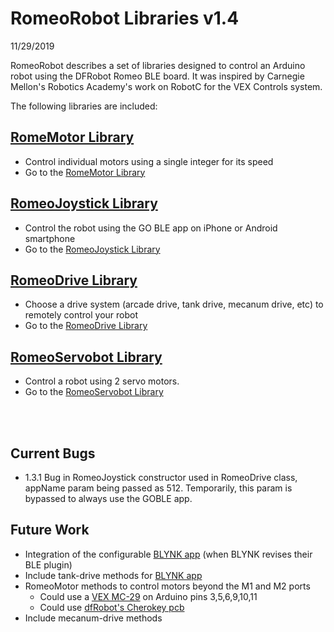 # RomeoRobot Libraries v1.4
11/29/2019

RomeoRobot describes a set of libraries designed to control an Arduino robot using the DFRobot Romeo BLE board.
It was inspired by Carnegie Mellon's Robotics Academy's work on RobotC for the VEX Controls system.

The following libraries are included:

## [RomeMotor Library](docs/RomeoMotor%20Library.md)
* Control individual motors using a single integer for its speed
* Go to the [RomeMotor Library](docs/RomeoMotor%20Library.md)

## [RomeoJoystick Library](docs/RomeoJoystick%20Library.md)
* Control the robot using the GO BLE app on iPhone or Android smartphone
* Go to the [RomeoJoystick Library](docs/RomeoJoystick%20Library.md)

## [RomeoDrive Library](docs/RomeoDrive%20Library.md)
* Choose a drive system (arcade drive, tank drive, mecanum drive, etc) to remotely control your robot
* Go to the [RomeoDrive Library](docs/RomeoDrive%20Library.md)

## [RomeoServobot Library](docs/RomeoServobot%20Library.md)
* Control a robot using 2 servo motors.
* Go to the [RomeoServobot Library](docs/RomeoServobot%20Library.md)

 <br/><br/>

## Current Bugs
* 1.3.1 Bug in RomeoJoystick constructor used in RomeoDrive class, appName param being passed as 512.  Temporarily, this param is bypassed to always use the GOBLE app.

## Future Work
* Integration of the configurable [BLYNK app](https://github.com/blynkkk/blynk-library) (when BLYNK revises their BLE plugin)
* Include tank-drive methods for [BLYNK app](https://github.com/blynkkk/blynk-library)
* RomeoMotor methods to control motors beyond the M1 and M2 ports
  * Could use a [VEX MC-29](https://www.vexrobotics.com/276-2193.html) on Arduino pins 3,5,6,9,10,11
  * Could use [dfRobot's Cherokey pcb](https://www.dfrobot.com/wiki/index.php/Cherokey_4WD_Mobile_Platform_(SKU:ROB0102)#Microcontroller_Compatibility) 
* Include mecanum-drive methods
